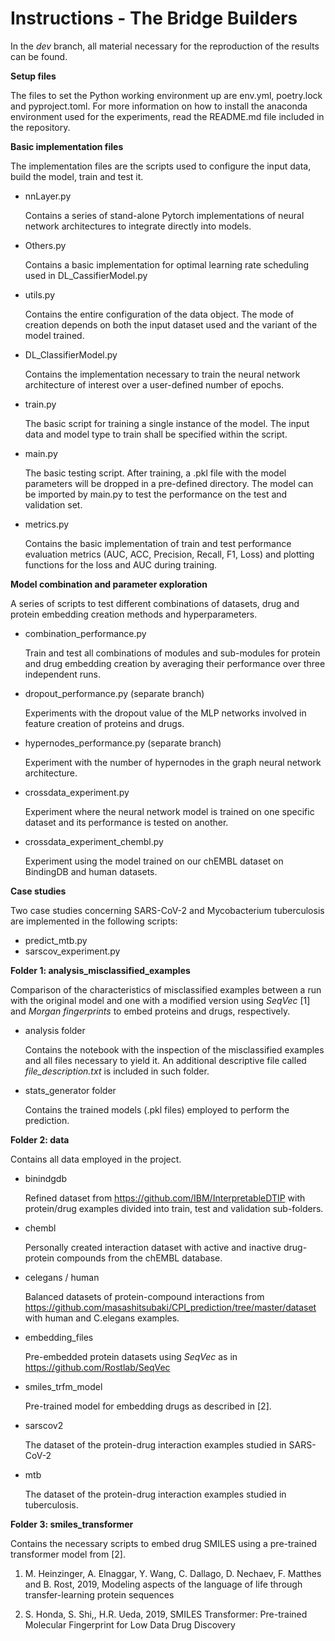 # Instructions - The Bridge Builders

In the *dev* branch, all material necessary for the reproduction of the results can be found. 

**Setup files**

The files to set the Python working environment up are env.yml, poetry.lock and pyproject.toml. For more information on how to install the anaconda environment used for the experiments, read the README.md file included in the repository.

**Basic implementation files**

The implementation files are the scripts used to configure the input data, build the model, train and test it. 

- nnLayer.py

  Contains a series of stand-alone Pytorch implementations of neural network architectures to integrate directly into models.

- Others.py

  Contains a basic implementation for optimal learning rate scheduling used in DL_CassifierModel.py

- utils.py

  Contains the entire configuration of the data object. The mode of creation depends on both the input dataset used and the variant of the model trained. 

- DL_ClassifierModel.py

  Contains the implementation necessary to train the neural network architecture of interest over a user-defined number of epochs.

- train.py

  The basic script for training a single instance of the model. The input data and model type to train shall be specified within the script.

- main.py

  The basic testing script. After training, a .pkl file with the model parameters will be dropped in a pre-defined directory. The model can be imported by main.py to test the performance on the test and validation set. 

- metrics.py

  Contains the basic implementation of train and test performance evaluation metrics (AUC, ACC, Precision, Recall, F1, Loss) and plotting functions for the loss and AUC during training.

**Model combination and parameter exploration**

A series of scripts to test different combinations of datasets, drug and protein embedding creation methods and hyperparameters.

- combination_performance.py

  Train and test all combinations of modules and sub-modules for protein and drug embedding creation by averaging their performance over three independent runs.

- dropout_performance.py (separate branch)

  Experiments with the dropout value of the MLP networks involved in feature creation of proteins and drugs.

- hypernodes_performance.py (separate branch)

  Experiment with the number of hypernodes in the graph neural network architecture.

- crossdata_experiment.py

  Experiment where the neural network model is trained on one specific dataset and its performance is tested on another.
  
- crossdata_experiment_chembl.py

  Experiment using the model trained on our chEMBL dataset on BindingDB and human datasets.

**Case studies**

Two case studies concerning SARS-CoV-2 and Mycobacterium tuberculosis are implemented in the following scripts:

- predict_mtb.py
- sarscov_experiment.py

**Folder 1:  analysis_misclassified_examples**

Comparison of the characteristics of misclassified examples between a run with the original model and one with a modified version using *SeqVec* [1] and *Morgan fingerprints* to embed proteins and drugs, respectively.

- analysis folder

  Contains the notebook with the inspection of the misclassified examples and all files necessary to yield it. An additional descriptive file called *file_description.txt* is included in such folder.

- stats_generator folder

  Contains the trained models (.pkl files) employed to perform the prediction. 

**Folder 2: data**

Contains all data employed in the project. 

- binindgdb

  Refined dataset from https://github.com/IBM/InterpretableDTIP with protein/drug examples divided into train, test and validation sub-folders.

- chembl

  Personally created interaction dataset with active and inactive drug-protein compounds from the chEMBL database.

- celegans / human

  Balanced datasets of protein-compound interactions from https://github.com/masashitsubaki/CPI_prediction/tree/master/dataset with human and C.elegans examples.

- embedding_files

  Pre-embedded protein datasets using *SeqVec* as in https://github.com/Rostlab/SeqVec

- smiles_trfm_model

  Pre-trained model for embedding drugs as described in [2].

- sarscov2

  The dataset of the protein-drug interaction examples studied in SARS-CoV-2

- mtb

  The dataset of the protein-drug interaction examples studied in tuberculosis. 

  

**Folder 3: smiles_transformer**

Contains the necessary scripts to embed drug SMILES using a pre-trained transformer model from [2].








1. M. Heinzinger, A. Elnaggar, Y. Wang, C. Dallago, D. Nechaev, F. Matthes and B. Rost, 2019, Modeling aspects of the language of life through transfer-learning protein sequences

2. S. Honda, S. Shi,, H.R. Ueda, 2019, SMILES Transformer: Pre-trained Molecular Fingerprint
   for Low Data Drug Discovery









